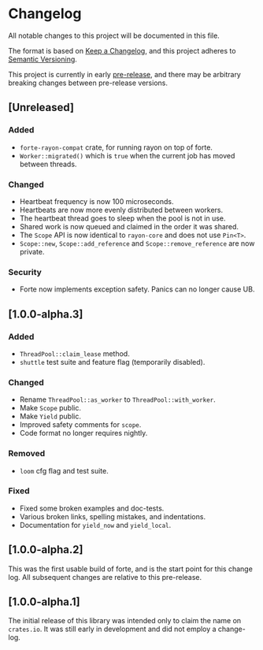 # Changelog

All notable changes to this project will be documented in this file.

The format is based on [Keep a Changelog],
and this project adheres to [Semantic Versioning].

This project is currently in early [pre-release], and there may be arbitrary breaking changes between pre-release versions.

[Keep a Changelog]: https://keepachangelog.com/en/1.1.0/
[Semantic Versioning]: https://semver.org/spec/v2.0.0.html
[pre-release]: https://semver.org/spec/v2.0.0.html#spec-item-9

## [Unreleased]

### Added

- `forte-rayon-compat` crate, for running rayon on top of forte.
- `Worker::migrated()` which is `true` when the current job has moved between threads.

### Changed

- Heartbeat frequency is now 100 microseconds.
- Heartbeats are now more evenly distributed between workers.
- The heartbeat thread goes to sleep when the pool is not in use.
- Shared work is now queued and claimed in the order it was shared.
- The `Scope` API is now identical to `rayon-core` and does not use `Pin<T>`.
- `Scope::new`, `Scope::add_reference` and `Scope::remove_reference` are now private.

### Security

- Forte now implements exception safety. Panics can no longer cause UB.

## [1.0.0-alpha.3]

### Added

- `ThreadPool::claim_lease` method.
- `shuttle` test suite and feature flag (temporarily disabled).

### Changed

- Rename `ThreadPool::as_worker` to `ThreadPool::with_worker`.
- Make `Scope` public.
- Make `Yield` public. 
- Improved safety comments for `scope`.
- Code format no longer requires nightly.

### Removed

- `loom` cfg flag and test suite.

### Fixed 

- Fixed some broken examples and doc-tests.
- Various broken links, spelling mistakes, and indentations.
- Documentation for `yield_now` and `yield_local`.

## [1.0.0-alpha.2]

This was the first usable build of forte, and is the start point for this change log. All subsequent changes are relative to this pre-release.

## [1.0.0-alpha.1]

The initial release of this library was intended only to claim the name on `crates.io`. It was still early in development and did not employ a change-log.
